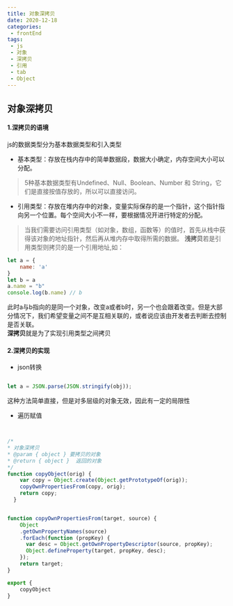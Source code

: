 ```yaml
--- 
title: 对象深拷贝
date: 2020-12-18
categories: 
 - frontEnd
tags: 
 - js
 - 对象
 - 深拷贝
 - 引用
 - tab
 - Object
--- 
```

## 对象深拷贝

#### 1.深拷贝的语境
js的数据类型分为基本数据类型和引入类型
* 基本类型：存放在栈内存中的简单数据段，数据大小确定，内存空间大小可以分配。
> 5种基本数据类型有Undefined、Null、Boolean、Number 和 String，它们是直接按值存放的，所以可以直接访问。

* 引用类型：存放在堆内存中的对象，变量实际保存的是一个指针，这个指针指向另一个位置。每个空间大小不一样，要根据情况开进行特定的分配。

> 当我们需要访问引用类型（如对象，数组，函数等）的值时，首先从栈中获得该对象的地址指针，然后再从堆内存中取得所需的数据。
<b>浅拷贝</b>若是引用类型则拷贝的是一个引用地址,如：

``` js
let a = {
	name: 'a'
}
let b = a
a.name = "b"
console.log(b.name) // b
```
此时a与b指向的是同一个对象，改变a或者b时，另一个也会跟着改变。但是大部分情况下，我们希望变量之间不是互相关联的，或者说应该由开发者去判断去控制是否关联。<br>
<b>深拷贝</b>就是为了实现引用类型之间拷贝

#### 2.深拷贝的实现

* json转换

```js

let a = JSON.parse(JSON.stringify(obj));
```
这种方法简单直接，但是对多层级的对象无效，因此有一定的局限性

* 遍历赋值

```js

 
/*
* 对象深拷贝
* @param { object } 要拷贝的对象
* @return { object }  返回的对象
*/
function copyObject(orig) {
    var copy = Object.create(Object.getPrototypeOf(orig));
    copyOwnPropertiesFrom(copy, orig);
    return copy;
  }


function copyOwnPropertiesFrom(target, source) {
	Object
	.getOwnPropertyNames(source)
	.forEach(function (propKey) {
	  var desc = Object.getOwnPropertyDescriptor(source, propKey);
	  Object.defineProperty(target, propKey, desc);
	});
	return target;
}

export {
	copyObject
}
```
